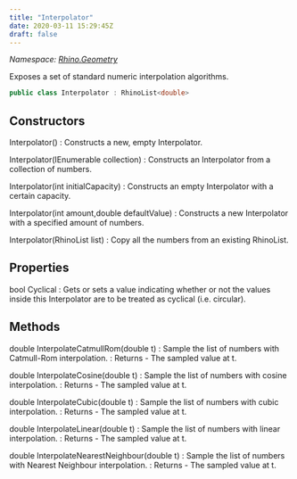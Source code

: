 ```yaml
---
title: "Interpolator"
date: 2020-03-11 15:29:45Z
draft: false
---
```


*Namespace: [Rhino.Geometry](../)*

Exposes a set of standard numeric interpolation algorithms.
```cs
public class Interpolator : RhinoList<double>
```
## Constructors

Interpolator()
: Constructs a new, empty Interpolator.

Interpolator(IEnumerable<double> collection)
: Constructs an Interpolator from a collection of numbers.

Interpolator(int initialCapacity)
: Constructs an empty Interpolator with a certain capacity.

Interpolator(int amount,double defaultValue)
: Constructs a new Interpolator with a specified amount of numbers.

Interpolator(RhinoList<double> list)
: Copy all the numbers from an existing RhinoList.
## Properties

bool Cyclical
: Gets or sets a value indicating whether or not the values inside this Interpolator 
     are to be treated as cyclical (i.e. circular).
## Methods

double InterpolateCatmullRom(double t)
: Sample the list of numbers with Catmull-Rom interpolation.
: Returns - The sampled value at t.

double InterpolateCosine(double t)
: Sample the list of numbers with cosine interpolation.
: Returns - The sampled value at t.

double InterpolateCubic(double t)
: Sample the list of numbers with cubic interpolation.
: Returns - The sampled value at t.

double InterpolateLinear(double t)
: Sample the list of numbers with linear interpolation.
: Returns - The sampled value at t.

double InterpolateNearestNeighbour(double t)
: Sample the list of numbers with Nearest Neighbour interpolation.
: Returns - The sampled value at t.
